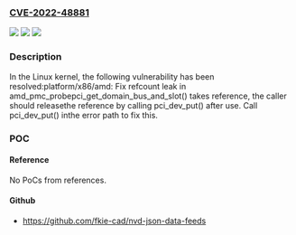 ### [CVE-2022-48881](https://cve.mitre.org/cgi-bin/cvename.cgi?name=CVE-2022-48881)
![](https://img.shields.io/static/v1?label=Product&message=Linux&color=blue)
![](https://img.shields.io/static/v1?label=Version&message=3d7d407dfb05%3C%20394416282129%20&color=brighgreen)
![](https://img.shields.io/static/v1?label=Vulnerability&message=n%2Fa&color=brighgreen)

### Description

In the Linux kernel, the following vulnerability has been resolved:platform/x86/amd: Fix refcount leak in amd_pmc_probepci_get_domain_bus_and_slot() takes reference, the caller should releasethe reference by calling pci_dev_put() after use. Call pci_dev_put() inthe error path to fix this.

### POC

#### Reference
No PoCs from references.

#### Github
- https://github.com/fkie-cad/nvd-json-data-feeds


